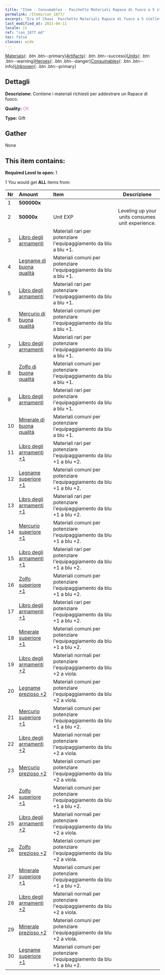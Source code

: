```yaml
---
title: "Item - Consumables - Pacchetto Materiali Rapace di fuoco a 5 stelle"
permalink: /Items/con_1877/
excerpt: "Era of Chaos  Pacchetto Materiali Rapace di fuoco a 5 stelle"
last_modified_at: 2021-04-11
locale: it
ref: "con_1877.md"
toc: false
classes: wide
---
```

 [Materials](/it/Items/){: .btn .btn--primary}[Artifacts](/it/Items/Artifacts/){: .btn .btn--success}[Units](/it/Items/Units/){: .btn .btn--warning}[Heroes](/it/Items/Heroes/){: .btn .btn--danger}[Consumables](/it/Items/Consumables/){: .btn .btn--info}[Unknown](/it/Items/Unknown/){: .btn .btn--primary}

## Dettagli
 **Descrizione:** Contiene i materiali richiesti per addestrare un Rapace di fuoco.

 **Quality:** <span style="color: #DA70D6">OK</span>

 **Type:** Gift

## Gather

  None

## This item contains:

 **Required Level to open:** 1

 1 You would get **ALL** items  from:

  | Nr | Amount |     Item    | Descrizione |
  |:---|:-------|:------------|:-----------:|
  | 1 |  **500000x** | <i class="fas fa-coins"/> |  | 
  | 2 |  **50000x** | Unit EXP | Leveling up your units consumes unit experience.  | 
  | 3 | [Libro degli armamenti](/it/Items/mat_18/) | Materiali rari per potenziare l'equipaggiamento da blu a blu +1. | 
  | 4 | [Legname di buona qualità](/it/Items/mat_13/) | Materiali comuni per potenziare l'equipaggiamento da blu a blu +1. | 
  | 5 | [Libro degli armamenti](/it/Items/mat_18/) | Materiali rari per potenziare l'equipaggiamento da blu a blu +1. | 
  | 6 | [Mercurio di buona qualità](/it/Items/mat_14/) | Materiali comuni per potenziare l'equipaggiamento da blu a blu +1. | 
  | 7 | [Libro degli armamenti](/it/Items/mat_18/) | Materiali rari per potenziare l'equipaggiamento da blu a blu +1. | 
  | 8 | [Zolfo di buona qualità](/it/Items/mat_15/) | Materiali comuni per potenziare l'equipaggiamento da blu a blu +1. | 
  | 9 | [Libro degli armamenti](/it/Items/mat_18/) | Materiali rari per potenziare l'equipaggiamento da blu a blu +1. | 
  | 10 | [Minerale di buona qualità](/it/Items/mat_12/) | Materiali comuni per potenziare l'equipaggiamento da blu a blu +1. | 
  | 11 | [Libro degli armamenti +1](/it/Items/mat_25/) | Materiali rari per potenziare l'equipaggiamento da blu +1 a blu +2. | 
  | 12 | [Legname superiore +1](/it/Items/mat_20/) | Materiali comuni per potenziare l'equipaggiamento da blu +1 a blu +2. | 
  | 13 | [Libro degli armamenti +1](/it/Items/mat_25/) | Materiali rari per potenziare l'equipaggiamento da blu +1 a blu +2. | 
  | 14 | [Mercurio superiore +1](/it/Items/mat_21/) | Materiali comuni per potenziare l'equipaggiamento da blu +1 a blu +2. | 
  | 15 | [Libro degli armamenti +1](/it/Items/mat_25/) | Materiali rari per potenziare l'equipaggiamento da blu +1 a blu +2. | 
  | 16 | [Zolfo superiore +1](/it/Items/mat_22/) | Materiali comuni per potenziare l'equipaggiamento da blu +1 a blu +2. | 
  | 17 | [Libro degli armamenti +1](/it/Items/mat_25/) | Materiali rari per potenziare l'equipaggiamento da blu +1 a blu +2. | 
  | 18 | [Minerale superiore +1](/it/Items/mat_19/) | Materiali comuni per potenziare l'equipaggiamento da blu +1 a blu +2. | 
  | 19 | [Libro degli armamenti +2](/it/Items/mat_32/) | Materiali normali per potenziare l'equipaggiamento da blu +2 a viola. | 
  | 20 | [Legname prezioso +2](/it/Items/mat_27/) | Materiali comuni per potenziare l'equipaggiamento da blu +2 a viola. | 
  | 21 | [Mercurio superiore +1](/it/Items/mat_21/) | Materiali comuni per potenziare l'equipaggiamento da blu +1 a blu +2. | 
  | 22 | [Libro degli armamenti +2](/it/Items/mat_32/) | Materiali normali per potenziare l'equipaggiamento da blu +2 a viola. | 
  | 23 | [Mercurio prezioso +2](/it/Items/mat_28/) | Materiali comuni per potenziare l'equipaggiamento da blu +2 a viola. | 
  | 24 | [Zolfo superiore +1](/it/Items/mat_22/) | Materiali comuni per potenziare l'equipaggiamento da blu +1 a blu +2. | 
  | 25 | [Libro degli armamenti +2](/it/Items/mat_32/) | Materiali normali per potenziare l'equipaggiamento da blu +2 a viola. | 
  | 26 | [Zolfo prezioso +2](/it/Items/mat_29/) | Materiali comuni per potenziare l'equipaggiamento da blu +2 a viola. | 
  | 27 | [Minerale superiore +1](/it/Items/mat_19/) | Materiali comuni per potenziare l'equipaggiamento da blu +1 a blu +2. | 
  | 28 | [Libro degli armamenti +2](/it/Items/mat_32/) | Materiali normali per potenziare l'equipaggiamento da blu +2 a viola. | 
  | 29 | [Minerale prezioso +2](/it/Items/mat_26/) | Materiali comuni per potenziare l'equipaggiamento da blu +2 a viola. | 
  | 30 | [Legname superiore +1](/it/Items/mat_20/) | Materiali comuni per potenziare l'equipaggiamento da blu +1 a blu +2. | 
